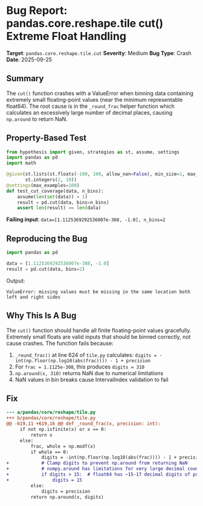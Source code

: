 # Bug Report: pandas.core.reshape.tile cut() Extreme Float Handling

**Target**: `pandas.core.reshape.tile.cut`
**Severity**: Medium
**Bug Type**: Crash
**Date**: 2025-09-25

## Summary

The `cut()` function crashes with a ValueError when binning data containing extremely small floating-point values (near the minimum representable float64). The root cause is in the `_round_frac` helper function which calculates an excessively large number of decimal places, causing `np.around` to return NaN.

## Property-Based Test

```python
from hypothesis import given, strategies as st, assume, settings
import pandas as pd
import math

@given(st.lists(st.floats(-100, 100, allow_nan=False), min_size=1, max_size=50),
       st.integers(2, 10))
@settings(max_examples=100)
def test_cut_coverage(data, n_bins):
    assume(len(set(data)) > 1)
    result = pd.cut(data, bins=n_bins)
    assert len(result) == len(data)
```

**Failing input**: `data=[1.1125369292536007e-308, -1.0], n_bins=2`

## Reproducing the Bug

```python
import pandas as pd

data = [1.1125369292536007e-308, -1.0]
result = pd.cut(data, bins=2)
```

Output:
```
ValueError: missing values must be missing in the same location both left and right sides
```

## Why This Is A Bug

The `cut()` function should handle all finite floating-point values gracefully. Extremely small floats are valid inputs that should be binned correctly, not cause crashes. The function fails because:

1. `_round_frac()` at line 624 of `tile.py` calculates: `digits = -int(np.floor(np.log10(abs(frac)))) - 1 + precision`
2. For `frac = 1.1125e-308`, this produces `digits = 310`
3. `np.around(x, 310)` returns NaN due to numerical limitations
4. NaN values in bin breaks cause IntervalIndex validation to fail

## Fix

```diff
--- a/pandas/core/reshape/tile.py
+++ b/pandas/core/reshape/tile.py
@@ -619,11 +619,16 @@ def _round_frac(x, precision: int):
     if not np.isfinite(x) or x == 0:
         return x
     else:
         frac, whole = np.modf(x)
         if whole == 0:
             digits = -int(np.floor(np.log10(abs(frac)))) - 1 + precision
+            # Clamp digits to prevent np.around from returning NaN
+            # numpy.around has limitations for very large decimal counts
+            if digits > 15:  # float64 has ~15-17 decimal digits of precision
+                digits = 15
         else:
             digits = precision
         return np.around(x, digits)
```